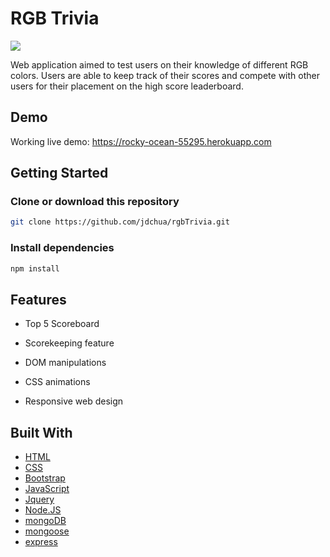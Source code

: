 # RGB Trivia
<img src="http://u.cubeupload.com/jnike/rgbTriviav0.png">

Web application aimed to test users on their knowledge of different RGB colors. Users are able to keep track of their scores and compete with other users for their placement on the high score leaderboard.

## Demo
Working live demo: https://rocky-ocean-55295.herokuapp.com

## Getting Started

### Clone or download this repository
```sh
git clone https://github.com/jdchua/rgbTrivia.git
```

### Install dependencies
```sh
npm install
```

## Features

* Top 5 Scoreboard

* Scorekeeping feature

* DOM manipulations

* CSS animations

* Responsive web design

## Built With
* [HTML](https://developer.mozilla.org/en-US/docs/Learn/HTML)
* [CSS](https://developer.mozilla.org/en-US/docs/Web/CSS/CSS3)
* [Bootstrap](https://getbootstrap.com/docs/3.3/)
* [JavaScript](https://developer.mozilla.org/en-US/docs/Web/JavaScript)
* [Jquery](https://jquery.com/)
* [Node.JS](https://nodejs.org/en/)
* [mongoDB](https://www.mongodb.com/)
* [mongoose](https://mongoosejs.com/)
* [express](https://expressjs.com/)
